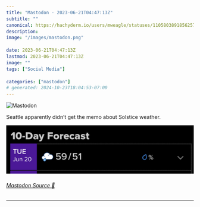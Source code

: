 ```yaml
---
title: "Mastodon - 2023-06-21T04:47:13Z"
subtitle: ""
canonical: https://hachyderm.io/users/mweagle/statuses/110580389185625789
description:
image: "/images/mastodon.png"

date: 2023-06-21T04:47:13Z
lastmod: 2023-06-21T04:47:13Z
image: ""
tags: ["Social Media"]

categories: ["mastodon"]
# generated: 2024-10-23T18:04:53-07:00
---
```

![Mastodon](/images/mastodon.png)

<p>Seattle apparently didn’t get the memo about Solstice weather.</p>

![High temperature of 59, low of 51 with rain showers. ](d10a8724d091be6c.jpeg)

###### [Mastodon Source 🐘](https://hachyderm.io/@mweagle/110580389185625789)

___
